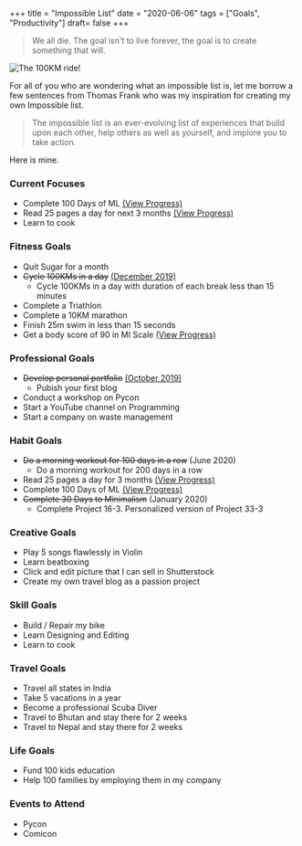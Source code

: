 +++
title = "Impossible List"
date = "2020-06-06"
tags = ["Goals", "Productivity"]
draft= false
+++


> We all die. The goal isn't to live forever, the goal is to create something that will.

![The 100KM ride!](/images/ImpossibleListThumbnail.jpg)

For all of you who are wondering what an impossible list is, let me borrow a few sentences from Thomas Frank who was my inspiration for creating my own Impossible list.

> The impossible list is an ever-evolving list of experiences that build upon each other, help others as well as yourself, and implore you to take action. 

Here is mine. 



### Current Focuses
- Complete 100 Days of ML [(View Progress)](https://www.notion.so/djsbalakrishnan/100-Days-of-ML-55c3fc19e6c74f929b307bc9c89ef508)
- Read 25 pages a day for next 3 months [(View Progress)](https://www.notion.so/djsbalakrishnan/Read-25-pages-every-day-for-the-next-3-months-2438df42795841d5967b543f74bd27ab)
- Learn to cook

### Fitness Goals
- Quit Sugar for a month
- ~~Cycle 100KMs in a day~~ [(December 2019)](https://www.instagram.com/p/B5xfhfMAkD3/)
	- Cycle 100KMs in a day with duration of each break less than 15 minutes
- Complete a Triathlon
- Complete a 10KM marathon
- Finish 25m swim in less than 15 seconds
- Get a body score of 90 in MI Scale [(View Progress)](https://www.notion.so/djsbalakrishnan/Get-a-body-score-of-90-in-MI-Scale-c41204c140b34379bfdeff32e45b5a40)

### Professional Goals
- ~~Develop personal portfolio~~ [(October 2019)](https://github.com/djsbalakrishnan/djsbalakrishnan.github.io/commit/042cf44a3b6baaea0928467f8f3c51e549a69634)
	- Pubish your first blog
- Conduct a workshop on Pycon
- Start a YouTube channel on Programming
- Start a company on waste management

### Habit Goals
- ~~Do a morning workout for 100 days in a row~~ (June 2020)
	- Do a morning workout for 200 days in a row
- Read 25 pages a day for 3 months [(View Progress)](https://www.notion.so/djsbalakrishnan/Read-25-pages-every-day-for-the-next-3-months-2438df42795841d5967b543f74bd27ab)
- Complete 100 Days of ML [(View Progress)](https://www.notion.so/djsbalakrishnan/100-Days-of-ML-55c3fc19e6c74f929b307bc9c89ef508)
- ~~Complete 30 Days to Minimalism~~ (January 2020)
	- Complete Project 16-3. Personalized version of Project 33-3

### Creative Goals
- Play 5 songs flawlessly in Violin
- Learn beatboxing
- Click and edit picture that I can sell in Shutterstock
- Create my own travel blog as a passion project

### Skill Goals
- Build / Repair my bike
- Learn Designing and Editing
- Learn to cook

### Travel Goals
- Travel all states in India
- Take 5 vacations in a year
- Become a professional Scuba Diver
- Travel to Bhutan and stay there for 2 weeks
- Travel to Nepal and stay there for 2 weeks

### Life Goals
- Fund 100 kids education
- Help 100 families by employing them in my company

### Events to Attend
- Pycon
- Comicon

